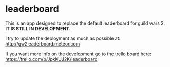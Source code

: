 # leaderboard

This is an app designed to replace the default leaderboard for guild wars 2. **IT IS STILL IN DEVELOPMENT.**

I try to update the deployment as much as possible at: http://gw2leaderboard.meteor.com

If you want more info on the development go to the trello board here: https://trello.com/b/JpkKUJ2K/leaderboard
